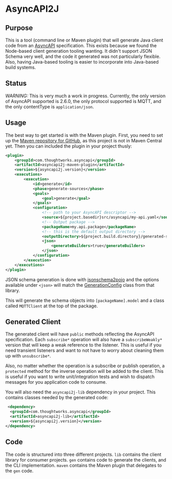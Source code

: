 AsyncAPI2J
==========

Purpose
-------

This is a tool (command line or Maven plugin) that will generate Java client code from an 
[AsyncAPI](https://www.asyncapi.com/) specification. This exists because we found
the Node-based client generation tooling wanting. It didn't support JSON Schema very well, and the code it generated
was not particularly flexible. Also, having Java-based tooling is easier to incorporate into Java-based build systems.

Status
------

*WARNING:* This is very much a work in progress. Currently, the only version of AsyncAPI supported is 2.6.0,
the only protocol supported is MQTT, and the only contentType is `application/json`.

Usage
-----

The best way to get started is with the Maven plugin. First, you need to set up the 
[Maven repository for GitHub](https://docs.github.com/en/packages/working-with-a-github-packages-registry/working-with-the-apache-maven-registry),
as this project is not in Maven Central yet. Then you can included the plugin in your project thusly:

```xml
<plugin>
    <groupId>com.thoughtworks.asyncapi</groupId>
    <artifactId>asyncapi2j-maven-plugin</artifactId>
    <version>${asyncapi2j.version}</version>
    <executions>
        <execution>
            <id>generate</id>
            <phase>generate-sources</phase>
            <goals>
                <goal>generate</goal>
            </goals>
            <configuration>
                <!-- path to your AsyncAPI descriptor -->
                <source>${project.basedir}src/asyncapi/my-api.yaml</source>
                <!-- Output package -->
                <packageName>my.api.package</packageName>
                <!-- this is the default output directory -->
                <outputDirectory>${project.build.directory}/generated-sources/asyncapi2j</outputDirectory>
                <json>
                    <generateBuilders>true</generateBuilders>
                </json>
            </configuration>
        </execution>
    </executions>
</plugin>
```

JSON schema generation is done with [jsonschema2pojo](https://github.com/joelittlejohn/jsonschema2pojo) and the 
options available under `<json>` will match the 
[GenerationConfig](https://joelittlejohn.github.io/jsonschema2pojo/javadocs/1.2.1/org/jsonschema2pojo/GenerationConfig.html)
class from that library.

This will generate the schema objects into `[packageName].model` and a class called `MQTTClient` at the top of the package.

Generated Client
----------------

The generated client will have `public` methods reflecting the AsyncAPI specification. Each `subscribe*` operation will
also have a `subscribeWeakly*` version that will keep a weak reference to the listener. This is useful if you need
transient listeners and want to not have to worry about cleaning them up with `unsubscribe*`.

Also, no matter whether the operation is a subscribe or publish operation, a `protected` method for the inverse operation
will be added to the client. This is useful if you want to write unit/integration tests and wish to dispatch messages
for you application code to consume.

You will also need the `asyncapi2j-lib` dependency in your project. This contains classes needed by the generated code:

```xml
 <dependency>
  <groupId>com.thoughtworks.asyncapi</groupId>
  <artifactId>asyncapi2j-lib</artifactId>
  <version>${asyncapi2j.version}</version>
</dependency>
```


Code
----

The code is structured into three different projects. `lib` contains the client library for consumer projects. `gen` 
contains code to generate the clients, and the CLI implementation. `maven` contains the Maven plugin that delegates
to the `gen` code.
